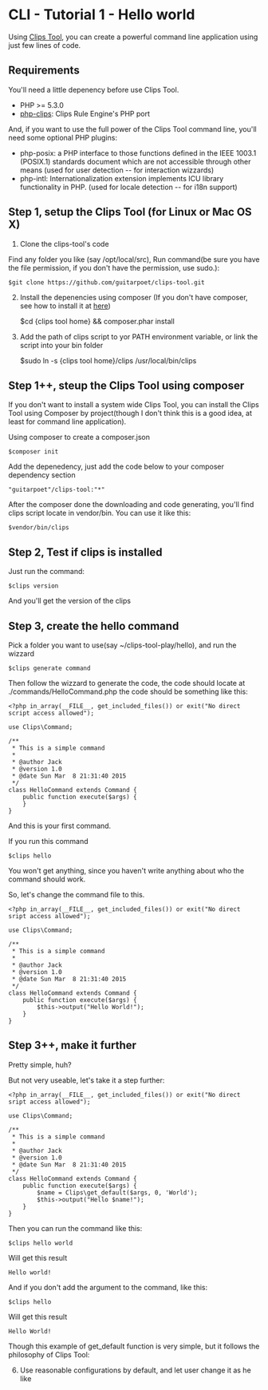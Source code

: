 # CLI - Tutorial 1 - Hello world

Using [Clips Tool](http://www.github.com/guitarpoet/clips-tool), you can create a
powerful command line application using just few lines of code.

## Requirements

You'll need a little depenency before use Clips Tool.

 * PHP >= 5.3.0
 * [php-clips](http://github.com/guitarpoet/php-clips): Clips Rule Engine's PHP port

And, if you want to use the full power of the Clips Tool command line, you'll need
some optional PHP plugins:
 * php-posix: a PHP interface to those functions defined in the IEEE 1003.1 (POSIX.1) standards document which are not accessible through other means
 (used for user detection -- for interaction wizzards)
 * php-intl: Internationalization extension implements ICU library functionality in PHP.
 (used for locale detection -- for i18n support)

## Step 1, setup the Clips Tool (for Linux or Mac OS X)

1. Clone the clips-tool's code

Find any folder you like (say /opt/local/src), Run command(be sure you have the file
permission, if you don't have the permission, use sudo.):

	$git clone https://github.com/guitarpoet/clips-tool.git

2. Install the depenencies using composer (If you don't have composer, see how to install it at [here](http://TODO.com))

	$cd {clips tool home} && composer.phar install

3. Add the path of clips script to yor PATH environment variable, or link the script into your bin folder
	
	$sudo ln -s {clips tool home}/clips /usr/local/bin/clips

## Step 1++, steup the Clips Tool using composer

If you don't want to install a system wide Clips Tool, you can install the Clips Tool
using Composer by project(though I don't think this is a good idea, at least for command
line application).

Using composer to create a composer.json
	
	$composer init

Add the depenedency, just add the code below to your composer dependency section
	
	"guitarpoet"/clips-tool:"*"

After the composer done the downloading and code generating, you'll find clips script
locate in vendor/bin. You can use it like this:

	$vendor/bin/clips

## Step 2, Test if clips is installed

Just run the command:

	$clips version

And you'll get the version of the clips

## Step 3, create the hello command

Pick a folder you want to use(say ~/clips-tool-play/hello), and run the wizzard

	$clips generate command 

Then follow the wizzard to generate the code, the code should locate at ./commands/HelloCommand.php the code should be something like this:

	<?php in_array(__FILE__, get_included_files()) or exit("No direct script access allowed");

	use Clips\Command;

	/**
	 * This is a simple command
	 * 
	 * @author Jack
	 * @version 1.0
	 * @date Sun Mar  8 21:31:40 2015
	 */
	class HelloCommand extends Command {
		public function execute($args) {
		}
	}

And this is your first command.

If you run this command

	$clips hello

You won't get anything, since you haven't write anything about who the command should work.
	
So, let's change the command file to this.

	<?php in_array(__FILE__, get_included_files()) or exit("No direct sript access allowed");

	use Clips\Command;

	/**
	 * This is a simple command
	 * 
	 * @author Jack
	 * @version 1.0
	 * @date Sun Mar  8 21:31:40 2015
	 */
	class HelloCommand extends Command {
		public function execute($args) {
			$this->output("Hello World!");
		}
	}
	

## Step 3++, make it further

Pretty simple, huh?

But not very useable, let's take it a step further:

	<?php in_array(__FILE__, get_included_files()) or exit("No direct sript access allowed");

	use Clips\Command;

	/**
	 * This is a simple command
	 * 
	 * @author Jack
	 * @version 1.0
	 * @date Sun Mar  8 21:31:40 2015
	 */
	class HelloCommand extends Command {
		public function execute($args) {
			$name = Clips\get_default($args, 0, 'World');
			$this->output("Hello $name!");
		}
	}

Then you can run the command like this:

	$clips hello world

Will get this result

	Hello world!

And if you don't add the argument to the command, like this:

	$clips hello

Will get this result

	Hello World!

Though this example of get_default function is very simple, 
but it follows the philosophy of Clips Tool:

6. Use reasonable configurations by default, and let user change it as he like
